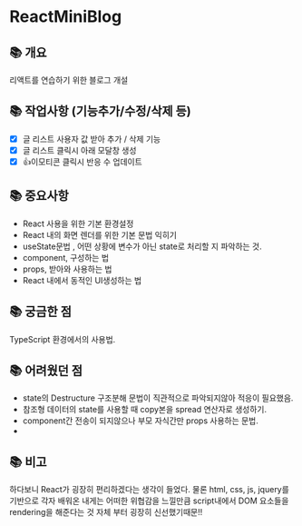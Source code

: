 # ReactMiniBlog

## 📚 개요
리액트를 연습하기 위한 블로그 개설
## 📚 작업사항 (기능추가/수정/삭제 등)
- [x] 글 리스트 사용자 값 받아 추가 / 삭제 기능
- [x] 글 리스트 클릭시 아래 모달창 생성
- [x] 👍이모티콘 클릭시 반응 수 업데이트

## 📚 중요사항
- React 사용을 위한 기본 환경설정
- React 내의 화면 렌더를 위한 기본 문법 익히기
- useState문법 , 어떤 상황에 변수가 아닌 state로 처리할 지 파악하는 것. 
- component, 구성하는 법
- props, 받아와 사용하는 법
- React 내에서 동적인 UI생성하는 법

## 📚 궁금한 점
TypeScript 환경에서의 사용법. 

## 📚 어려웠던 점
- state의 Destructure 구조분해 문법이 직관적으로 파악되지않아 적응이 필요했음. 
- 참조형 데이터의 state를 사용할 때 copy본을 spread 연산자로 생성하기.
- component간 전송이 되지않으나 부모 자식간만 props 사용하는 문법.
- 
## 📚 비고
하다보니 React가 굉장히 편리하겠다는 생각이 들었다. 
물론 html, css, js, jquery를 기반으로 각자 배워온 내게는 어떠한 위협감을 느낄만큼
script내에서 DOM 요소들을 rendering을 해준다는 것 자체 부터 굉장히 신선했기때문!!
